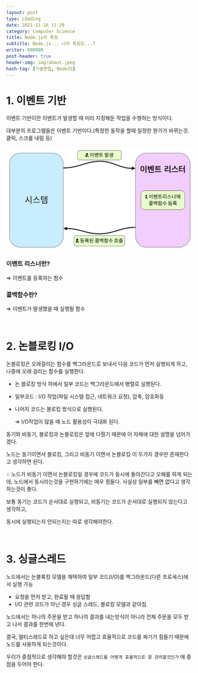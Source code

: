 ```yaml
---
layout: post
type: LOading
date: 2021-11-16 11:29
category: Computer Science
title: Node.js의 특징
subtitle: Node.js... 너의 특징은...?
writer: 000000
post-header: true
header-img: img/about.jpeg
hash-tag: [기술면접, NodeJS]
---
```


# 1. 이벤트 기반

이벤트 기반이란 이벤트가 발생할 때 미리 지정해둔 작업을 수행하는 방식이다.

대부분의 프로그램들은 이벤트 기반이다.(특정한 동작을 할때 일정한 뭔가가 바뀌는것. 클릭, 스크롤 내림 등)

<img src="img/1.jpg" alt="1" style="zoom:80%;" />

### 이벤트 리스너란?

⇒ 이벤트를 등록하는 함수

### 콜백함수란?

⇒ 이벤트가 발생했을 때 실행될 함수

<br>

# 2. 논블로킹 I/O

논블로킹은 오래걸리는 함수를 백그라운드로 보내서 다음 코드가 먼저 실행되게 하고, 나중에 오래 걸리는 함수를 실행한다.

- 논 블로킹 방식 하에서 일부 코드는 백그라운드에서 병렬로 실행된다.

- 일부코드 : I/O 작업(파일 시스템 접근, 네트워크 요청), 압축, 암호화등

- 나머지 코드는 블로킹 방식으로 실행된다.

  ⇒ I/O작업이 많을 때 노드 활용성이 극대화 된다.

동기와 비동기, 블로킹과 논블로킹은 앞에 다뤘기 때문에 이 자체에 대한 설명을 넘어가겠다.

노드는 동기이면서 블로킹, 그리고 비동기 이면서 논블로킹 이 두가지 경우만 존재한다고 생각하면 된다.

<aside> 💡 노드가 비동기 이면서 논블로킹일 경우에 코드가 동시에 돌아간다고 오해를 하게 되는데, 노드에서 동시라는것을 구현하기에는 매우 힘들다. 사실상 일부를 빼면 없다고 생각하는것이 좋다.

</aside>

보통 동기는 코드가 순서대로 실행되고, 비동기는 코드가 순서대로 실행되지 않는다고 생각하고,

동시에 실행되는지 안되는지는 따로 생각해야한다.

<br>

# 3. 싱글스레드

노드에서는 논블록킹 모델을 채택하여 일부 코드(I/O)를 백그라운드(다른 프로세스)에서 실행 가능

- 요청을 먼저 받고, 완료될 때 응답함
- I/O 관련 코드가 아닌 경우 싱글 스레드, 블로킹 모델과 같아짐.

노드에서는 하나의 주문을 받고 하나의 결과를 내는방식이 아니라 전체 주문을 모두 받고 나서 결과를 한번에 낸다.

결국, 멀티스레드로 하고 싶은데 너무 어렵고 효율적으로 코드를 짜기가 힘들기 때문에 노드를 사용하게 되는것이다.

우리가 중점적으로 생각해야 할것은 `싱글스레드를 어떻게 효율적으로 잘 관리할것인가` 에 중점을 두어야 한다.
